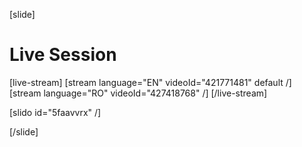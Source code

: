 [slide]
# Live Session

[live-stream]
[stream language="EN" videoId="421771481" default /]
[stream language="RO" videoId="427418768"  /]
[/live-stream]

[slido id="5faavvrx" /]

[/slide]